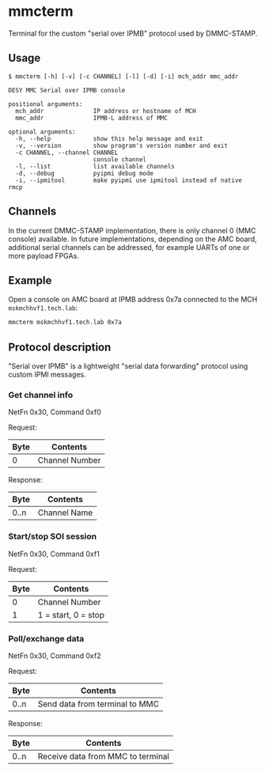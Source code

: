 # mmcterm

Terminal for the custom "serial over IPMB" protocol used by DMMC-STAMP.

## Usage

```
$ mmcterm [-h] [-v] [-c CHANNEL] [-l] [-d] [-i] mch_addr mmc_addr

DESY MMC Serial over IPMB console

positional arguments:
  mch_addr              IP address or hostname of MCH
  mmc_addr              IPMB-L address of MMC

optional arguments:
  -h, --help            show this help message and exit
  -v, --version         show program's version number and exit
  -c CHANNEL, --channel CHANNEL
                        console channel
  -l, --list            list available channels
  -d, --debug           pyipmi debug mode
  -i, --ipmitool        make pyipmi use ipmitool instead of native rmcp
```

## Channels

In the current DMMC-STAMP implementation, there is only channel 0 (MMC console) available. In future implementations, depending on the AMC board, additional serial channels can be addressed, for example UARTs of one or more payload FPGAs.

## Example

Open a console on AMC board at IPMB address 0x7a connected to the MCH `mskmchhvf1.tech.lab`:
```bash
mmcterm mskmchhvf1.tech.lab 0x7a
```

## Protocol description

"Serial over IPMB" is a lightweight "serial data forwarding" protocol using custom IPMI messages.

### Get channel info

NetFn 0x30, Command 0xf0

Request:

| Byte    | Contents        |
|---------|-----------------|
| 0       | Channel Number  |

Response:

| Byte    | Contents        |
|---------|-----------------|
| 0..n    | Channel Name    |

### Start/stop SOI session

NetFn 0x30, Command 0xf1

Request:

| Byte    | Contents            |
|---------|---------------------|
| 0       | Channel Number      |
| 1       | 1 = start, 0 = stop |

### Poll/exchange data

NetFn 0x30, Command 0xf2

Request:

| Byte    | Contents                       |
|---------|--------------------------------|
| 0..n    | Send data from terminal to MMC |

Response:

| Byte    | Contents                          |
|---------|-----------------------------------|
| 0..n    | Receive data from MMC to terminal |
